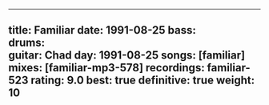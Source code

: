 
---
title: Familiar
date: 1991-08-25
bass:	
drums:	
guitar:	Chad
day: 1991-08-25
songs: [familiar]
mixes: [familiar-mp3-578]
recordings: familiar-523
rating: 9.0
best: true
definitive: true
weight: 10
---
